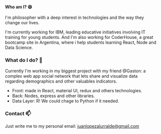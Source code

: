#### Who am I? 😄

I'm philosopher with a deep interest in technologies and the way they change our lives.

I'm currently working for IBM, leading educative initiatives involving IT training for young students. And I'm also working for CoderHouse, a great bootcamp site in Argentina, where i help students learning React, Node and Data Science. 

### What do I do? 🔭
Currently I'm working in my biggest project with my friend @Gaston: a complex web app social network that lets share and visualize data regarding demographics and other valuables indicators. 
- Front: made in React, material UI, redux and others technologies. 
- Back: Nodes, express and other libraries.
- Data Layer: R! We could chage to Python if it needed. 

### Contact 📫
Just write me to my personal email: juanlopezalurralde@gmail.com

<!--
**JuanPaLA/JuanPaLA** is a ✨ _special_ ✨ repository because its `README.md` (this file) appears on your GitHub profile.

Here are some ideas to get you started:

-  I’m currently working on ...
- 🌱 I’m currently learning ...
- 👯 I’m looking to collaborate on ...
- 🤔 I’m looking for help with ...
- 💬 Ask me about ...
-  How to reach me: ...
-  Pronouns: ...
- ⚡ Fun fact: ...
-->
